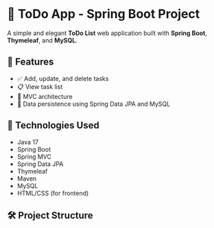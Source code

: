 # 📝 ToDo App - Spring Boot Project

A simple and elegant **ToDo List** web application built with **Spring Boot**, **Thymeleaf**, and **MySQL**.

## 📌 Features

- ✅ Add, update, and delete tasks
- 📋 View task list
- 🎯 MVC architecture
- 💾 Data persistence using Spring Data JPA and MySQL

## 🚀 Technologies Used

- Java 17
- Spring Boot
- Spring MVC
- Spring Data JPA
- Thymeleaf
- Maven
- MySQL
- HTML/CSS (for frontend)

## 🛠️ Project Structure

